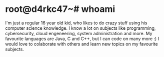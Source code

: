 # root@d4rkc47~# whoami
I'm just a regular 16 year old kid, who likes to do crazy stuff using his computer science knowledge. I know a lot on subjects like programming, cybersecurity, cloud engeneering, system administration and more. My favourite languages are Java, C and C++, but I can code on many more :) I would love to colaborate with others and learn new topics on my favourite subjects.
